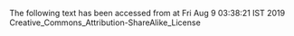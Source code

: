 The following text has been accessed from at Fri Aug 9 03:38:21 IST 2019
Creative_Commons_Attribution-ShareAlike_License
